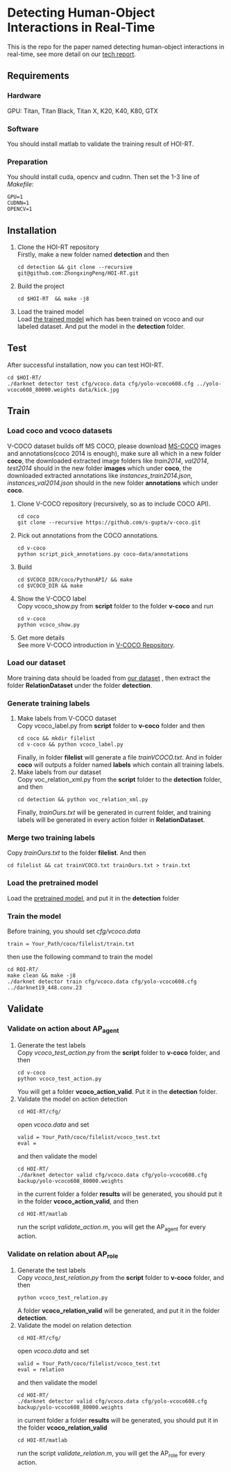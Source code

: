 
# Detecting Human-Object Interactions in Real-Time

This is the repo for the paper named detecting human-object interactions in real-time,
see more detail on our [tech report](aaaaaa).

## Requirements  
### Hardware  
GPU: Titan, Titan Black, Titan X, K20, K40, K80, GTX
### Software  
You should install matlab to validate the training result of HOI-RT.
### Preparation  
You should install cuda, opencv and cudnn. Then set the 1-3 line of *Makefile*: 

```
GPU=1
CUDNN=1
OPENCV=1
```
## Installation
1. Clone the HOI-RT repository  
Firstly, make a new folder named **detection** and then
   ```
   cd detection && git clone --recursive git@github.com:ZhongxingPeng/HOI-RT.git
   ```  
1. Build the project
   ```
   cd $HOI-RT  && make -j8
   ```  
1. Load the trained model  
   Load [the trained model]() which has been trained on vcoco and our labeled dataset.
And put the model in the **detection** folder.
 
## Test  
After successful installation, now you can test HOI-RT.   
```
cd $HOI-RT/
./darknet detector test cfg/vcoco.data cfg/yolo-vcoco608.cfg ../yolo-vcoco608_80000.weights data/kick.jpg 
```
## Train
### Load coco and vcoco datasets     
V-COCO dataset builds off MS COCO, please download [MS-COCO](http://cocodataset.org/#download) images and annotations(coco 2014 is enough), make sure all which in a new folder **coco**, the downloaded extracted image folders like *train2014*, *val2014*, *test2014* should in the new folder **images** which under **coco**, the downloaded extracted annotations like *instances_train2014.json*, *instances_val2014.json* should in the new folder **annotations** which under **coco**.  
1. Clone V-COCO repository (recursively, so as to include COCO API). 
   ```  
   cd coco
   git clone --recursive https://github.com/s-gupta/v-coco.git 
   ```     
1. Pick out annotations from the COCO annotations.      
   ``` 
   cd v-coco 
   python script_pick_annotations.py coco-data/annotations  
   ```
1. Build 
   ```
   cd $VCOCO_DIR/coco/PythonAPI/ && make 
   cd $VCOCO_DIR && make
   ```
1. Show the V-COCO label  
    Copy vcoco_show.py from **script** folder to the folder **v-coco** and run
   ```
   cd v-coco
   python vcoco_show.py
   ```
1. Get more details  
  See more V-COCO introduction in [V-COCO Repository](https://github.com/s-gupta/v-coco).

### Load our dataset
  More training data should be loaded from [our dataset]() , then extract the folder **RelationDataset** under the folder **detection**. 
### Generate training labels 
1. Make labels from V-COCO dataset   
Copy vcoco_label.py from **script** folder to **v-coco** folder and then
   ```
   cd coco && mkdir filelist
   cd v-coco && python vcoco_label.py
   ```
   Finally, in folder **filelist** will generate a file *trainVCOCO.txt*. And in folder **coco** will outputs a folder named **labels** which contain all training labels.    
1. Make labels from our dataset  
  Copy voc_relation_xml.py from the **script** folder to the **detection** folder, 
and then
   ```
   cd detection && python voc_relation_xml.py
   ```
   Finally, *trainOurs.txt* will be generated in current folder, and training labels will be generated in every action folder in **RelationDataset**. 

### Merge two training labels 
Copy *trainOurs.txt* to the folder **filelist**. And then
   ```
   cd filelist && cat trainVCOCO.txt trainOurs.txt > train.txt
   ```
### Load the pretrained model 
  Load the [pretrained model](), and put it in the **detection** folder
### Train the model
Before training, you should set *cfg/vcoco.data*
```
train = Your_Path/coco/filelist/train.txt
```
then use the following command to train the model
```
cd ROI-RT/
make clean && make -j8
./darknet detector train cfg/vcoco.data cfg/yolo-vcoco608.cfg ../darknet19_448.conv.23 
```
## Validate
### Validate on action about AP<sub>agent</sub>
1. Generate the test labels  
Copy *vcoco_test_action.py* from the **script** folder to **v-coco** folder, and then 
   ```
   cd v-coco
   python vcoco_test_action.py
   ```
   You will get a folder **vcoco_action_valid**. Put it in the **detection** folder.
1. Validate the model on action detection 
   ```
   cd HOI-RT/cfg/
   ``` 
   open *vcoco.data* and set 
   ```
   valid = Your_Path/coco/filelist/vcoco_test.txt
   eval = 
   ```   
   and then validate the model
   ```
   cd HOI-RT/
   ./darknet detector valid cfg/vcoco.data cfg/yolo-vcoco608.cfg backup/yolo-vcoco608_80000.weights
   ```
   in the current folder a folder **results** will be generated, you should put it in the folder **vcoco_action_valid**, and then 
   ```
   cd HOI-RT/matlab
   ```
   run the script *validate_action.m*, you will get the AP<sub>agent</sub> for every action.

### Validate on relation about AP<sub>role</sub>
1. Generate the test labels  
Copy *vcoco_test_relation.py* from the **script** folder to **v-coco** folder, and then 
   ```
   python vcoco_test_relation.py
   ```
   A folder **vcoco_relation_valid** will be generated, and put it in the folder **detection**.
1. Validate the model on relation detection 
   ```
   cd HOI-RT/cfg/
   ``` 
   open *vcoco.data* and set 
   ```
   valid = Your_Path/coco/filelist/vcoco_test.txt
   eval = relation
   ```   
   and then validate the model
   ```
   cd HOI-RT/
   ./darknet detector valid cfg/vcoco.data cfg/yolo-vcoco608.cfg backup/yolo-vcoco608_80000.weights
   ```
   in current folder a folder **results** will be generated, you should put it in the folder **vcoco_relation_valid**  
   ```
   cd HOI-RT/matlab
   ```
   run the script *validate_relation.m*, you will get the AP<sub>role</sub> for every action. 

 
